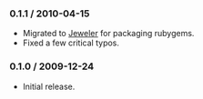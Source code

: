 ### 0.1.1 / 2010-04-15

* Migrated to [Jeweler](http://github.com/technicalpickles/jeweler)
  for packaging rubygems.
* Fixed a few critical typos.

### 0.1.0 / 2009-12-24

* Initial release.

